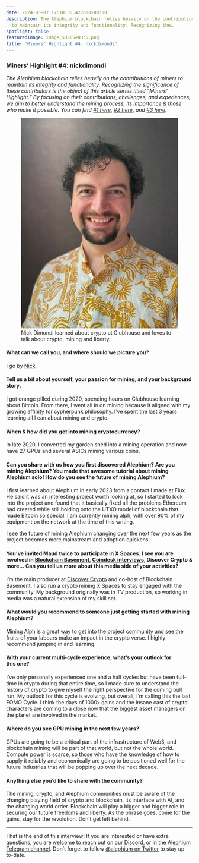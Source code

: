 ```yaml
---
date: 2024-03-07 17:10:35.427000+00:00
description: The Alephium blockchain relies heavily on the contributions of miners
  to maintain its integrity and functionality. Recognizing the…
spotlight: false
featuredImage: image_53565e03c5.png
title: 'Miners’ Highlight #4: nickdimondi'
---
```


### Miners’ Highlight \#4: nickdimondi

_The Alephium blockchain relies heavily on the contributions of miners to maintain its integrity and functionality. Recognizing the significance of these contributors is the object of this article series titled “Miners’ Highlight.” By focusing on their contributions, challenges, and experiences, we aim to better understand the mining process, its importance & those who make it possible. You can find_ <a href="https://medium.com/@alephium/miners-highlight-1-cedric-crispin-c4ed456f6d10" class="markup--anchor markup--p-anchor" data-href="https://medium.com/@alephium/miners-highlight-1-cedric-crispin-c4ed456f6d10" rel="noopener" target="_blank"><em>#1 here</em></a>, <a href="https://medium.com/@alephium/miners-highlight-1-jake-aka-hiram-abiff-a8833307f316" class="markup--anchor markup--p-anchor" data-href="https://medium.com/@alephium/miners-highlight-1-jake-aka-hiram-abiff-a8833307f316" rel="noopener" target="_blank"><em>#2 here</em></a>, _and_ <a href="https://medium.com/@alephium/miners-highlight-3-bokiko-7b2a22ea0253" class="markup--anchor markup--p-anchor" data-href="https://medium.com/@alephium/miners-highlight-3-bokiko-7b2a22ea0253" target="_blank"><em>#3 here</em></a>_._

<figure id="6f47" class="graf graf--figure graf-after--p">
<img src="image_53565e03c5.png" class="graf-image" data-image-id="1*nhLsCNoiro18-F9pMO0-5g.png" data-width="960" data-height="1280" data-is-featured="true" />
<figcaption>Nick Dimondi learned about crypto at Clubhouse and loves to talk about crypto, mining and liberty.</figcaption>
</figure>

#### What can we call you, and where should we picture you?

I go by <a href="https://twitter.com/NickDimondi" class="markup--anchor markup--p-anchor" data-href="https://twitter.com/NickDimondi" rel="noopener" target="_blank">Nick</a>.

#### Tell us a bit about yourself, your passion for mining, and your background story.

I got orange pilled during 2020, spending hours on Clubhouse learning about Bitcoin. From there, I went all in on mining because it aligned with my growing affinity for cypherpunk philosophy. I’ve spent the last 3 years learning all I can about mining and crypto.

#### When & how did you get into mining cryptocurrency?

In late 2020, I converted my garden shed into a mining operation and now have 27 GPUs and several ASICs mining various coins.

#### Can you share with us how you first discovered Alephium? Are you mining Alephium? You made that awesome tutorial about mining Alephium solo! How do you see the future of mining Alephium?

I first learned about Alephium in early 2023 from a contact I made at Flux. He said it was an interesting project worth looking at, so I started to look into the project and found that it basically fixed all the problems Ethereum had created while still holding onto the UTXO model of blockchain that made Bitcoin so special. I am currently mining alph, with over 90% of my equipment on the network at the time of this writing.

I see the future of mining Alephium changing over the next few years as the project becomes more mainstream and adoption quickens.

#### You’ve invited Maud twice to participate in X Spaces. I see you are involved in <a href="https://www.youtube.com/channel/UCB8sMtMOYVY_m6jYZcnQdUA" class="markup--anchor markup--h4-anchor" data-href="https://www.youtube.com/channel/UCB8sMtMOYVY_m6jYZcnQdUA" rel="noopener" target="_blank">Blockchain Basement</a>, <a href="https://www.coindesk.com/tag/nick-dimondi/" class="markup--anchor markup--h4-anchor" data-href="https://www.coindesk.com/tag/nick-dimondi/" rel="noopener" target="_blank">Coindesk interviews,</a> Discover Crypto & more… Can you tell us more about this media side of your activities?

I’m the main producer at <a href="https://www.youtube.com/@DiscoverCrypto_" class="markup--anchor markup--p-anchor" data-href="https://www.youtube.com/@DiscoverCrypto_" rel="noopener" target="_blank">Discover Crypto</a> and co-host of Blockchain Basement. I also run a crypto mining X Spaces to stay engaged with the community. My background originally was in TV production, so working in media was a natural extension of my skill set.

#### What would you recommend to someone just getting started with mining Alephium?

Mining Alph is a great way to get into the project community and see the fruits of your labours make an impact in the crypto verse. I highly recommend jumping in and learning.

#### With your current multi-cycle experience, what’s your outlook for this one?

I’ve only personally experienced one and a half cycles but have been full-time in crypto during that entire time, so I made sure to understand the history of crypto to give myself the right perspective for the coming bull run. My outlook for this cycle is evolving, but overall, I’m calling this the last FOMO Cycle. I think the days of 1000x gains and the insane cast of crypto characters are coming to a close now that the biggest asset managers on the planet are involved in the market.

#### Where do you see GPU mining in the next few years?

GPUs are going to be a critical part of the infrastructure of Web3, and blockchain mining will be part of that world, but not the whole world. Compute power is scarce, so those who have the knowledge of how to supply it reliably and economically are going to be positioned well for the future industries that will be popping up over the next decade.

#### Anything else you’d like to share with the community?

The mining, crypto, and Alephium communities must be aware of the changing playing field of crypto and blockchain, its interface with AI, and the changing world order. Blockchain will play a bigger and bigger role in securing our future freedoms and liberty. As the phrase goes, come for the gains, stay for the revolution. Don’t get left behind.

---

That is the end of this interview! If you are interested or have extra questions, you are welcome to reach out on our <a href="http://alephium.org/discord" class="markup--anchor markup--p-anchor" data-href="http://alephium.org/discord" rel="noopener ugc nofollow noopener" target="_blank">Discord</a>, or in the <a href="https://t.me/alephiumgroup" class="markup--anchor markup--p-anchor" data-href="https://t.me/alephiumgroup" rel="noopener ugc nofollow noopener" target="_blank">Alephium Telegram channel</a>. Don’t forget to follow <a href="https://twitter.com/alephium" class="markup--anchor markup--p-anchor" data-href="https://twitter.com/alephium" rel="noopener ugc nofollow noopener" target="_blank">@alephium on Twitter</a> to stay up-to-date.
